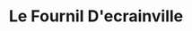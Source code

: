 ---
title: "Le Fournil D'ecrainville"
url: /ecrainville/le-fournil-decrainville/
shop: boulangerie
---